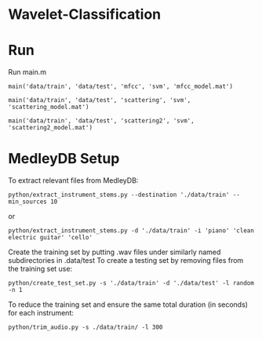 # Wavelet-Classification


# Run
Run main.m
```
main('data/train', 'data/test', 'mfcc', 'svm', 'mfcc_model.mat')
```
```
main('data/train', 'data/test', 'scattering', 'svm', 'scattering_model.mat')
```
```
main('data/train', 'data/test', 'scattering2', 'svm', 'scattering2_model.mat')
```

# MedleyDB Setup
To extract relevant files from MedleyDB:
```
python/extract_instrument_stems.py --destination './data/train' --min_sources 10
```
or
```
python/extract_instrument_stems.py -d './data/train' -i 'piano' 'clean electric guitar' 'cello'
```

Create the training set by putting .wav files under similarly named subdirectories in .data/test
To create a testing set by removing files from the training set use:
```
python/create_test_set.py -s './data/train' -d './data/test' -l random -n 1
```

To reduce the training set and ensure the same total duration (in seconds) for each instrument:
```
python/trim_audio.py -s ./data/train/ -l 300
```
